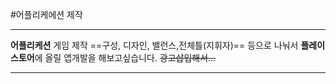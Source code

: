#어플리케에션 제작
*****
**어플리케션** 게임 제작
==구성, 디자인, 밸런스,전체틀(지휘자)== 등으로 나눠서 
**플레이스토어**에 올릴 앱개발을 해보고싶습니다.
~~광고삽입해서...~~

_ _ _
